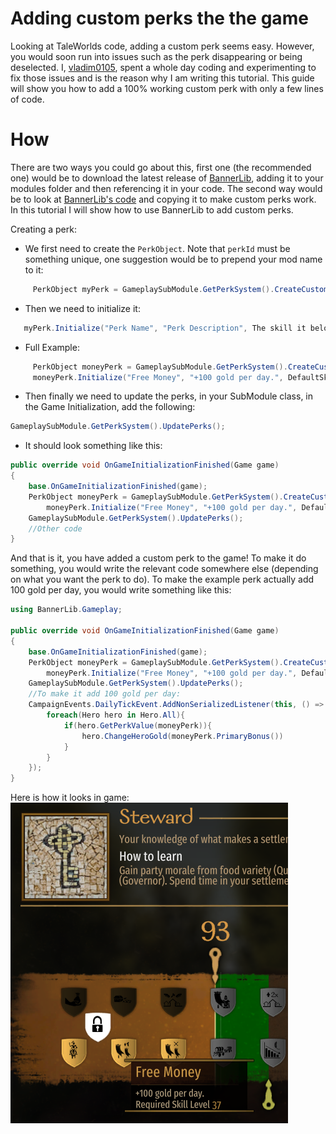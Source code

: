 # Adding custom perks the the game
Looking at TaleWorlds code, adding a custom perk seems easy. However, you would soon run into issues such as the perk disappearing or being deselected. I, [vladim0105](https://github.com/vladim0105), spent a whole day coding and experimenting to fix those issues and is the reason why I am writing this tutorial. This guide will show you how to add a 100% working custom perk with only a few lines of code.
# How
There are two ways you could go about this, first one (the recommended one) would be to download the latest release of [BannerLib](https://github.com/sirdoombox/BannerLib/releases), adding it to your modules folder and then referencing it in your code. The second way would be to look at [BannerLib's code](https://github.com/sirdoombox/BannerLib) and copying it to make custom perks work. 
In this tutorial I will show how to use BannerLib to add custom perks.

Creating a perk:

 - We first need to create the ```PerkObject```. Note that ```perkId``` must be something unique, one suggestion would be to prepend your mod name to it:
```c#
	 PerkObject myPerk = GameplaySubModule.GetPerkSystem().CreateCustomPerk(game, myModName_myPerkId);
   ```
  - Then we need to initialize it:
```c#
   myPerk.Initialize("Perk Name", "Perk Description", The skill it belongs to, The skill level required to unlock it, Alternative skill, Primary perkrole, It's Primary Value, Secondary Perk Role, Secondary Value, Increment Type);
   ```
   - Full Example:
   ```c#
        PerkObject moneyPerk = GameplaySubModule.GetPerkSystem().CreateCustomPerk(game, "MyMod_MoneyPerk");
        moneyPerk.Initialize("Free Money", "+100 gold per day.", DefaultSkills.Steward, 37, null, SkillEffect.PerkRole.None, 100, SkillEffect.PerkRole.None, 0, SkillEffect.EffectIncrementType.Add);
   ```
- Then finally we need to update the perks, in your SubModule class, in the Game Initialization, add the following:
```c#
GameplaySubModule.GetPerkSystem().UpdatePerks();
```
- It should look something like this:
```c#
public override void OnGameInitializationFinished(Game game)
{
	base.OnGameInitializationFinished(game);
	PerkObject moneyPerk = GameplaySubModule.GetPerkSystem().CreateCustomPerk(game, "MyMod_MoneyPerk");
        moneyPerk.Initialize("Free Money", "+100 gold per day.", DefaultSkills.Steward, 37, null, SkillEffect.PerkRole.None, 100, SkillEffect.PerkRole.None, 0, SkillEffect.EffectIncrementType.Add);
	GameplaySubModule.GetPerkSystem().UpdatePerks();
	//Other code
}
```
And that is it, you have added a custom perk to the game!
To make it do something, you would write the relevant code somewhere else (depending on what you want the perk to do). 
To make the example perk actually add 100 gold per day, you would write something like this:
```c#
using BannerLib.Gameplay;

public override void OnGameInitializationFinished(Game game)
{
	base.OnGameInitializationFinished(game);
	PerkObject moneyPerk = GameplaySubModule.GetPerkSystem().CreateCustomPerk(game, "MyMod_MoneyPerk");
        moneyPerk.Initialize("Free Money", "+100 gold per day.", DefaultSkills.Steward, 37, null, SkillEffect.PerkRole.None, 100, SkillEffect.PerkRole.None, 0, SkillEffect.EffectIncrementType.Add);
	GameplaySubModule.GetPerkSystem().UpdatePerks();
	//To make it add 100 gold per day:
	CampaignEvents.DailyTickEvent.AddNonSerializedListener(this, () => { 
		foreach(Hero hero in Hero.All){
			if(hero.GetPerkValue(moneyPerk)){
				hero.ChangeHeroGold(moneyPerk.PrimaryBonus())
			}
		}
	});
}
```
Here is how it looks in game:
![Image description](custom_perk.png)


